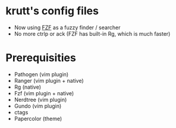 # krutt's config files
- Now using [FZF](https://github.com/junegunn/fzf.vim) as a fuzzy finder / searcher 
- No more ctrlp or ack (FZF has built-in Rg, which is much faster)

# Prerequisities
- Pathogen (vim plugin)
- Ranger   (vim plugin + native)
- Rg       (native)
- Fzf      (vim plugin + native)
- Nerdtree (vim plugin)
- Gundo    (vim plugin)
- ctags
- Papercolor (theme)
